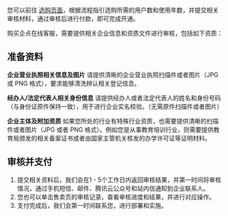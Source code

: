您可以前往 [选购页面](https://buy.cloud.tencent.com/qidian)，根据流程指引选购所需的用户数和使用年数，并提交相关审核材料，通过审核后进行付款，即可完成开通。

购买企点在线客服，需要提供相关企业信息和资质文件进行审核，包括如下资质：

## 准备资料
**企业营业执照相关信息及图片**
请提供清晰的企业营业执照扫描件或者图片（JPG 或 PNG 格式），要求能够清洗辨认相关登记信息。

**经办人/法定代表人相关身份信息**
请提供经办人或者法定代表人的姓名和身份号码（与身份证原件保持一致），用于进行企业实名校验。（无需原件扫描件或者图片）

**企业主体及附加资质**
如果您所处的行业有特殊行业资质，也需要提供清晰的扫描件或者图片（JPG 或者 PNG 格式）。例如您是从事教育培训行业，则需要提供教育局颁发的相关备案证书或者由国家主管机关核发的办学许可证等证明材料。

## 审核并支付
1. 提交相关资料后，我们会在1 - 5个工作日内返回审核结果，并第一时间将审核情况，通过手机短信、邮件、腾讯云公众号和站内信通知到企业联系人。
2. 您也可以单击售卖页的审核记录，查看审核进度和结果，并进行对应操作。
3. 支付完成后，我们会第一时间联系您，进行部署和实施。
